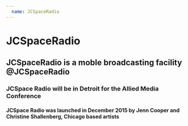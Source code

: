 ```yaml
---
  name: JCSpaceRadio
---
```


# JCSpaceRadio

## JCSpaceRadio is a moble broadcasting facility @JCSpaceRadio

### JCSpace Radio will be in Detroit for the Allied Media Conference 

#### JCSpace Radio was launched in December 2015 by Jenn Cooper and Christine Shallenberg, Chicago based artists

